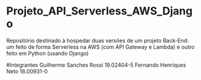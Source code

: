 # Projeto_API_Serverless_AWS_Django
Repositório destinado à hospedar duas versões de um projeto Back-End: um feito de forma Serverless na AWS (com API Gateway e Lambda) e outro feito em Python (usando Django)

#Integrantes
Guilherme Sanches Rossi 19.02404-5
Fernando Henriques Neto 18.00931-0
